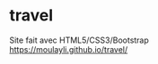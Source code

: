 # travel
Site fait avec HTML5/CSS3/Bootstrap  <br>
<a href="https://moulayli.github.io/travel/" target="_blank">https://moulayli.github.io/travel/</a>
